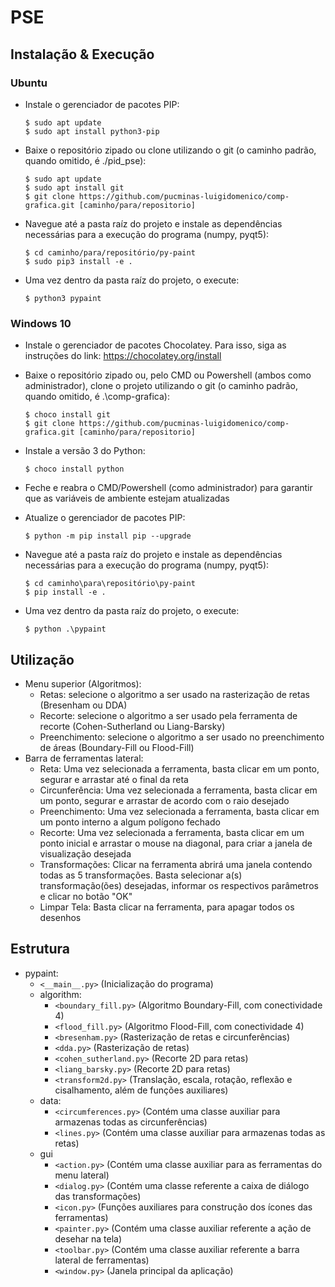 # PSE

## Instalação & Execução
### Ubuntu
- Instale o gerenciador de pacotes PIP:

  ```
  $ sudo apt update
  $ sudo apt install python3-pip
  ```

- Baixe o repositório zipado ou clone utilizando o git (o caminho padrão, quando omitido, é ./pid_pse):
  
  ```
  $ sudo apt update
  $ sudo apt install git
  $ git clone https://github.com/pucminas-luigidomenico/comp-grafica.git [caminho/para/repositorio]
  ``` 
  
- Navegue até a pasta raíz do projeto e instale as dependências necessárias para a execução do programa (numpy, pyqt5):

  ```
  $ cd caminho/para/repositório/py-paint
  $ sudo pip3 install -e .
  ```
 
- Uma vez dentro da pasta raíz do projeto, o execute:

  ```
  $ python3 pypaint
  ```
  
### Windows 10
- Instale o gerenciador de pacotes Chocolatey. Para isso, siga as instruções do link: https://chocolatey.org/install

- Baixe o repositório zipado ou, pelo CMD ou Powershell (ambos como administrador), clone o projeto utilizando o git (o caminho padrão, quando omitido, é .\comp-grafica):

  ```
  $ choco install git
  $ git clone https://github.com/pucminas-luigidomenico/comp-grafica.git [caminho/para/repositorio]
  ```
  
- Instale a versão 3 do Python:

  ```
  $ choco install python
  ```

- Feche e reabra o CMD/Powershell (como administrador) para garantir que as variáveis de ambiente estejam atualizadas

- Atualize o gerenciador de pacotes PIP:

  ```
  $ python -m pip install pip --upgrade
  ```
  
- Navegue até a pasta raíz do projeto e instale as dependências necessárias para a execução do programa (numpy, pyqt5):

  ```
  $ cd caminho\para\repositório\py-paint
  $ pip install -e .
  ```
  
- Uma vez dentro da pasta raíz do projeto, o execute:

  ```
  $ python .\pypaint
  ```

## Utilização
- Menu superior (Algoritmos):
  - Retas: selecione o algoritmo a ser usado na rasterização de retas (Bresenham ou DDA)
  - Recorte: selecione o algoritmo a ser usado pela ferramenta de recorte (Cohen-Sutherland ou Liang-Barsky)
  - Preenchimento: selecione o algoritmo a ser usado no preenchimento de áreas (Boundary-Fill ou Flood-Fill)
- Barra de ferramentas lateral:
  - Reta: Uma vez selecionada a ferramenta, basta clicar em um ponto, segurar e arrastar até o final da reta
  - Circunferência: Uma vez selecionada a ferramenta, basta clicar em um ponto, segurar e arrastar de acordo com o raio desejado
  - Preenchimento: Uma vez selecionada a ferramenta, basta clicar em um ponto interno a algum polígono fechado
  - Recorte: Uma vez selecionada a ferramenta, basta clicar em um ponto inicial e arrastar o mouse na diagonal, para criar a janela de visualização desejada
  - Transformações: Clicar na ferramenta abrirá uma janela contendo todas as 5 transformações. Basta selecionar a(s) transformação(ões) desejadas, informar os respectivos parâmetros e clicar no botão "OK"
  - Limpar Tela: Basta clicar na ferramenta, para apagar todos os desenhos

## Estrutura
- pypaint:
  - `<__main__.py>` (Inicialização do programa)
  - algorithm:
    - `<boundary_fill.py>` (Algoritmo Boundary-Fill, com conectividade 4)
    - `<flood_fill.py>` (Algoritmo Flood-Fill, com conectividade 4)
    - `<bresenham.py>` (Rasterização de retas e circunferências)
    - `<dda.py>` (Rasterização de retas)
    - `<cohen_sutherland.py>` (Recorte 2D para retas)
    - `<liang_barsky.py>` (Recorte 2D para retas)
    - `<transform2d.py>` (Translação, escala, rotação, reflexão e cisalhamento, além de funções auxiliares)
  - data:
    - `<circumferences.py>` (Contém uma classe auxiliar para armazenas todas as circunferências)
    - `<lines.py>` (Contém uma classe auxiliar para armazenas todas as retas)
  - gui
    - `<action.py>` (Contém uma classe auxiliar para as ferramentas do menu lateral)
    - `<dialog.py>` (Contém uma classe referente a caixa de diálogo das transformações)
    - `<icon.py>` (Funções auxiliares para construção dos ícones das ferramentas)
    - `<painter.py>` (Contém uma classe auxiliar referente a ação de desehar na tela)
    - `<toolbar.py>` (Contém uma classe auxiliar referente a barra lateral de ferramentas)
    - `<window.py>` (Janela principal da aplicação)
    
